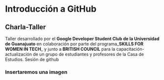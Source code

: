 
# Introducción a GitHub

## Charla-Taller

Taller desarrollado por el **Google Developer Student Club de la Universidad de Guanajuato** en colaboración por parte del programa_**SKILLS FOR WOMEN IN TECH**_ y junto a **BRITISH COUNCIL** para la capacitación-actualización de un grupo de estudiantes y profesores de la Casa de Estudios.
Sesión de github

### Insertaremos una imagen
